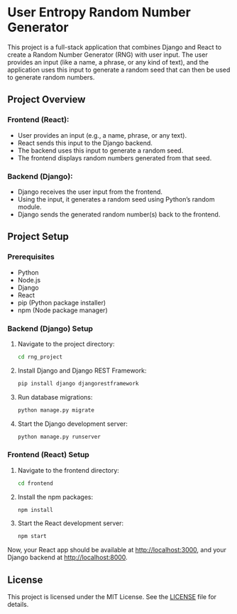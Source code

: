 # User Entropy Random Number Generator

This project is a full-stack application that combines Django and React to create a Random Number Generator (RNG) with user input. The user provides an input (like a name, a phrase, or any kind of text), and the application uses this input to generate a random seed that can then be used to generate random numbers.

## Project Overview

### Frontend (React):
- User provides an input (e.g., a name, phrase, or any text).
- React sends this input to the Django backend.
- The backend uses this input to generate a random seed.
- The frontend displays random numbers generated from that seed.

### Backend (Django):
- Django receives the user input from the frontend.
- Using the input, it generates a random seed using Python’s random module.
- Django sends the generated random number(s) back to the frontend.

## Project Setup

### Prerequisites
- Python
- Node.js
- Django
- React
- pip (Python package installer)
- npm (Node package manager)

### Backend (Django) Setup
1. Navigate to the project directory:
    ```sh
    cd rng_project
    ```

2. Install Django and Django REST Framework:
    ```sh
    pip install django djangorestframework
    ```

3. Run database migrations:
    ```sh
    python manage.py migrate
    ```

4. Start the Django development server:
    ```sh
    python manage.py runserver
    ```

### Frontend (React) Setup
1. Navigate to the frontend directory:
    ```sh
    cd frontend
    ```

2. Install the npm packages:
    ```sh
    npm install
    ```

3. Start the React development server:
    ```sh
    npm start
    ```

Now, your React app should be available at [http://localhost:3000](http://localhost:3000), and your Django backend at [http://localhost:8000](http://localhost:8000).


## License

This project is licensed under the MIT License. See the [LICENSE](LICENSE) file for details.
```` ▋
